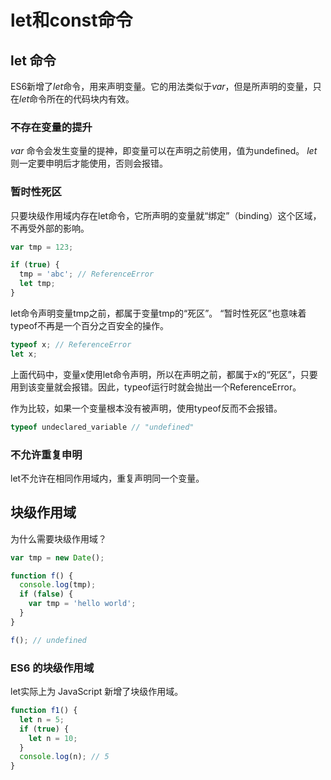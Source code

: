# let和const命令

## let 命令

ES6新增了*let*命令，用来声明变量。它的用法类似于*var*，但是所声明的变量，只在*let*命令所在的代码块内有效。

### 不存在变量的提升

*var* 命令会发生变量的提神，即变量可以在声明之前使用，值为undefined。
*let* 则一定要申明后才能使用，否则会报错。

### 暂时性死区 

只要块级作用域内存在let命令，它所声明的变量就“绑定”（binding）这个区域，不再受外部的影响。

``` javascript
var tmp = 123;

if (true) {
  tmp = 'abc'; // ReferenceError
  let tmp;
}
```
let命令声明变量tmp之前，都属于变量tmp的“死区”。
“暂时性死区”也意味着typeof不再是一个百分之百安全的操作。

``` javascript
typeof x; // ReferenceError
let x;
```

上面代码中，变量x使用let命令声明，所以在声明之前，都属于x的“死区”，只要用到该变量就会报错。因此，typeof运行时就会抛出一个ReferenceError。

作为比较，如果一个变量根本没有被声明，使用typeof反而不会报错。

``` javascript
typeof undeclared_variable // "undefined"
```
### 不允许重复申明
let不允许在相同作用域内，重复声明同一个变量。

## 块级作用域

为什么需要块级作用域？

``` javascript
var tmp = new Date();

function f() {
  console.log(tmp);
  if (false) {
    var tmp = 'hello world';
  }
}

f(); // undefined
```
### ES6 的块级作用域 

let实际上为 JavaScript 新增了块级作用域。

``` javascript
function f1() {
  let n = 5;
  if (true) {
    let n = 10;
  }
  console.log(n); // 5
}
```